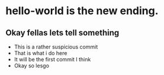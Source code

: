# hello-world is the new ending.

## Okay fellas lets tell something
* This is a rather suspicious commit
* That is what i do here
* It will be the first commit I think
* Okay so lesgo
